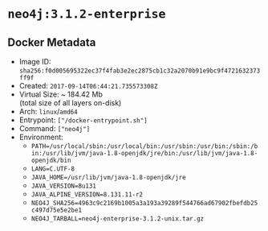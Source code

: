 # `neo4j:3.1.2-enterprise`

## Docker Metadata

- Image ID: `sha256:f0d005695322ec37f4fab3e2ec2875cb1c32a2070b91e9bc9f4721632373ff9f`
- Created: `2017-09-14T06:44:21.735573308Z`
- Virtual Size: ~ 184.42 Mb  
  (total size of all layers on-disk)
- Arch: `linux`/`amd64`
- Entrypoint: `["/docker-entrypoint.sh"]`
- Command: `["neo4j"]`
- Environment:
  - `PATH=/usr/local/sbin:/usr/local/bin:/usr/sbin:/usr/bin:/sbin:/bin:/usr/lib/jvm/java-1.8-openjdk/jre/bin:/usr/lib/jvm/java-1.8-openjdk/bin`
  - `LANG=C.UTF-8`
  - `JAVA_HOME=/usr/lib/jvm/java-1.8-openjdk/jre`
  - `JAVA_VERSION=8u131`
  - `JAVA_ALPINE_VERSION=8.131.11-r2`
  - `NEO4J_SHA256=4963c9c2169b1005a3a193a39289f544766ad67902fbefdb25c497d75e5e2be1`
  - `NEO4J_TARBALL=neo4j-enterprise-3.1.2-unix.tar.gz`
